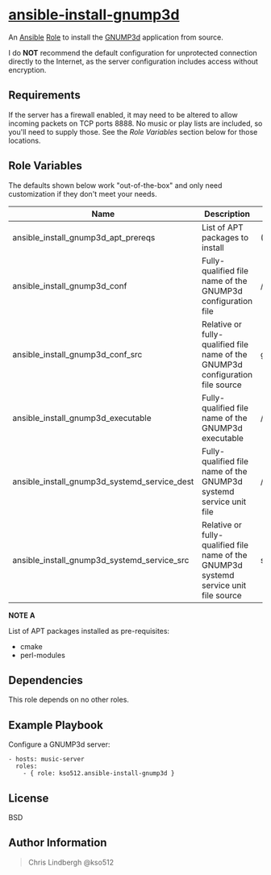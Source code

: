 # [ansible-install-gnump3d](https://galaxy.ansible.com/kso512/ansible-install-gnump3d/)

An [Ansible](https://www.ansible.com/) [Role](http://docs.ansible.com/ansible/playbooks_roles.html#roles) to install the [GNUMP3d](http://https://www.gnu.org/software/gnump3d/) application from source.

I do **NOT** recommend the default configuration for unprotected connection directly to the Internet, as the server configuration includes access without encryption.

## Requirements

If the server has a firewall enabled, it may need to be altered to allow incoming packets on TCP ports 8888.  No music or play lists are included, so you'll need to supply those.  See the *Role Variables* section below for those locations.

## Role Variables

The defaults shown below work "out-of-the-box" and only need customization if they don't meet your needs.

| Name | Description | Default Value |
| ---- | ----------- | ------------- |
| ansible_install_gnump3d_apt_prereqs | List of APT packages to install | (See **NOTE A** below) |
| ansible_install_gnump3d_conf | Fully-qualified file name of the GNUMP3d configuration file | /etc/gnump3d/gnump3d.conf |
| ansible_install_gnump3d_conf_src | Relative or fully-qualified file name of the GNUMP3d configuration file source | gnump3d.conf.j2 |
| ansible_install_gnump3d_executable | Fully-qualified file name of the GNUMP3d executable | /usr/bin/gnump3d |
| ansible_install_gnump3d_systemd_service_dest | Fully-qualified file name of the GNUMP3d systemd service unit file | /lib/systemd/system/gnump3d.service |
| ansible_install_gnump3d_systemd_service_src | Relative or fully-qualified file name of the GNUMP3d systemd service unit file source | systemd.gnump3d.service.j2 |

**NOTE A**

List of APT packages installed as pre-requisites:

- cmake
- perl-modules

## Dependencies

This role depends on no other roles.

## Example Playbook

Configure a GNUMP3d server:

    - hosts: music-server
      roles:
        - { role: kso512.ansible-install-gnump3d }

## License

BSD

## Author Information

> Chris Lindbergh @kso512

